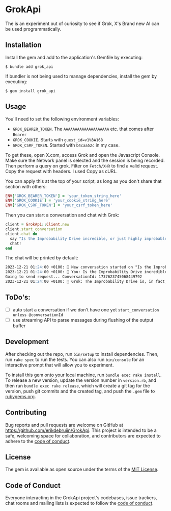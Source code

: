 # GrokApi

The is an experiment out of curiosity to see if Grok, X's Brand new AI can be used programmatically.

## Installation

Install the gem and add to the application's Gemfile by executing:

    $ bundle add grok_api

If bundler is not being used to manage dependencies, install the gem by executing:

    $ gem install grok_api

## Usage
You'll need to set the following environment variables:
 - `GROK_BEARER_TOKEN`. The `AAAAAAAAAAAAAAAAAAAA` etc. that comes after `Bearer`
 - `GROK_COOKIE`. Starts with `guest_id=v1%3A168`
 - `GROK_CSRF_TOKEN`. Started with `b4caa52c` in my case.

To get these, open X.com, access Grok and open the Javascript Console. Make sure the Network panel is selected and the session is being recorded.
Then perform a query on grok. Filter on `Fetch/XHR` to find a valid request. Copy the request with headers. I used Copy as cURL.

You can apply this at the top of your script, as long as you don't share that section with others:
```ruby
ENV['GROK_BEARER_TOKEN'] = 'your_token_string_here'
ENV['GROK_COOKIE'] = 'your_cookie_string_here'
ENV['GROK_CSRF_TOKEN'] = 'your_csrf_token_here'
```

Then you can start a conversation and chat with Grok:
```ruby
client = GrokApi::Client.new
client.start_conversation
client.chat do
  say "Is the Improbability Drive incredible, or just highly improbable?"
  chat!
end
```

The chat will be printed by default:
```md
2023-12-21 01:24:00 +0100: 💬 New conversation started on "Is the Improbability Drive incredible, or just hig"
2023-12-21 01:24:00 +0100: 💬 You: Is the Improbability Drive incredible, or just highly improbable?
Going to send request... ConversationId: 1737623745068449792
2023-12-21 01:24:00 +0100: 🤖 Grok: The Improbability Drive is, in fact, incredibly improbable. It's so improbable that it's almost impossible, which is what makes it so incredible. It's like finding a functioning smartphone in a pile of rocks - highly improbable, yet quite incredible if it actually happens.
```

## ToDo's:
- [ ] auto start a conversation if we don't have one yet `start_conversation unless @conversationId`
- [ ] use streaming API to parse messages during flushing of the output buffer

## Development

After checking out the repo, run `bin/setup` to install dependencies. Then, run `rake spec` to run the tests. You can also run `bin/console` for an interactive prompt that will allow you to experiment.

To install this gem onto your local machine, run `bundle exec rake install`. To release a new version, update the version number in `version.rb`, and then run `bundle exec rake release`, which will create a git tag for the version, push git commits and the created tag, and push the `.gem` file to [rubygems.org](https://rubygems.org).

## Contributing

Bug reports and pull requests are welcome on GitHub at https://github.com/erikdebruijn/GrokApi. This project is intended to be a safe, welcoming space for collaboration, and contributors are expected to adhere to the [code of conduct](https://github.com/[USERNAME]/GrokApi/blob/main/CODE_OF_CONDUCT.md).

## License

The gem is available as open source under the terms of the [MIT License](https://opensource.org/licenses/MIT).

## Code of Conduct

Everyone interacting in the GrokApi project's codebases, issue trackers, chat rooms and mailing lists is expected to follow the [code of conduct](https://github.com/[USERNAME]/GrokApi/blob/main/CODE_OF_CONDUCT.md).

